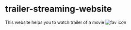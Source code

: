 # trailer-streaming-website
This website helps you to watch trailer of a movie 
![fav icon](https://user-images.githubusercontent.com/74568688/186068623-4324f246-9fa2-405c-b99f-3c541cba6f73.png)
